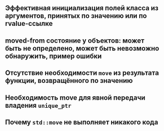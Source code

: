 ## Эффективная инициализация полей класса из аргументов, принятых по значению или по rvalue-ссылке

## moved-from состояние у объектов: может быть не определено, может быть невозможно обнаружить, пример ошибки

## Отсутствие необходимости `move` из результата функции, возвращённого по значению

## Необходимость move для явной передачи владения `unique_ptr`

## Почему `std::move` не выполняет никакого кода
